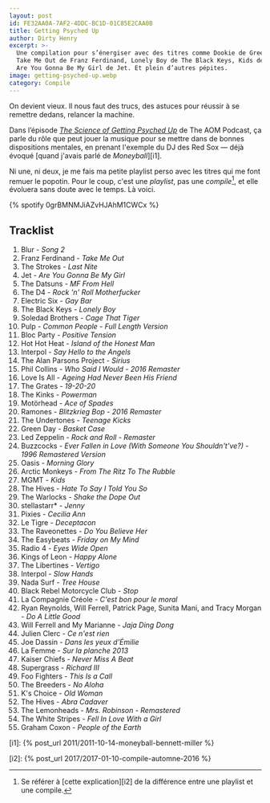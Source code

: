 ```yaml
---
layout: post
id: FE32AA0A-7AF2-4DDC-BC1D-01C85E2CAA0B
title: Getting Psyched Up
author: Dirty Henry
excerpt: >-
  Une compilation pour s’énergiser avec des titres comme Dookie de Green Day,
  Take Me Out de Franz Ferdinand, Lonely Boy de The Black Keys, Kids de MGMT ou
  Are You Gonna Be My Girl de Jet. Et plein d’autres pépites.
image: getting-psyched-up.webp
category: Compile
---
```


On devient vieux. Il nous faut des trucs, des astuces pour réussir à se remettre
dedans, relancer la machine.

Dans l’épisode [_The Science of Getting Psyched Up_][1] de The AOM Podcast, ça
parle du rôle que peut jouer la musique pour se mettre dans de bonnes
dispositions mentales, en prenant l'exemple du DJ des Red Sox — déjà évoqué
[quand j'avais parlé de _Moneyball_][i1].

Ni une, ni deux, je me fais ma petite playlist perso avec les titres qui me font
remuer le popotin. Pour le coup, c'est une _playlist_, pas une _compile_[^1], et
elle évoluera sans doute avec le temps. Là voici.

{% spotify 0grBMNMJiAZvHJAhM1CWCx %}

## Tracklist

1. Blur - _Song 2_
2. Franz Ferdinand - _Take Me Out_
3. The Strokes - _Last Nite_
4. Jet - _Are You Gonna Be My Girl_
5. The Datsuns - _MF From Hell_
6. The D4 - _Rock 'n' Roll Motherfucker_
7. Electric Six - _Gay Bar_
8. The Black Keys - _Lonely Boy_
9. Soledad Brothers - _Cage That Tiger_
10. Pulp - _Common People - Full Length Version_
11. Bloc Party - _Positive Tension_
12. Hot Hot Heat - _Island of the Honest Man_
13. Interpol - _Say Hello to the Angels_
14. The Alan Parsons Project - _Sirius_
15. Phil Collins - _Who Said I Would - 2016 Remaster_
16. Love Is All - _Ageing Had Never Been His Friend_
17. The Grates - _19-20-20_
18. The Kinks - _Powerman_
19. Motörhead - _Ace of Spades_
20. Ramones - _Blitzkrieg Bop - 2016 Remaster_
21. The Undertones - _Teenage Kicks_
22. Green Day - _Basket Case_
23. Led Zeppelin - _Rock and Roll - Remaster_
24. Buzzcocks - _Ever Fallen in Love (With Someone You Shouldn't've?) - 1996
    Remastered Version_
25. Oasis - _Morning Glory_
26. Arctic Monkeys - _From The Ritz To The Rubble_
27. MGMT - _Kids_
28. The Hives - _Hate To Say I Told You So_
29. The Warlocks - _Shake the Dope Out_
30. stellastarr\* - _Jenny_
31. Pixies - _Cecilia Ann_
32. Le Tigre - _Deceptacon_
33. The Raveonettes - _Do You Believe Her_
34. The Easybeats - _Friday on My Mind_
35. Radio 4 - _Eyes Wide Open_
36. Kings of Leon - _Happy Alone_
37. The Libertines - _Vertigo_
38. Interpol - _Slow Hands_
39. Nada Surf - _Tree House_
40. Black Rebel Motorcycle Club - _Stop_
41. La Compagnie Créole - _C'est bon pour le moral_
42. Ryan Reynolds, Will Ferrell, Patrick Page, Sunita Mani, and Tracy Morgan -
    _Do A Little Good_
43. Will Ferrell and My Marianne - _Jaja Ding Dong_
44. Julien Clerc - _Ce n'est rien_
45. Joe Dassin - _Dans les yeux d'Émilie_
46. La Femme - _Sur la planche 2013_
47. Kaiser Chiefs - _Never Miss A Beat_
48. Supergrass - _Richard III_
49. Foo Fighters - _This Is a Call_
50. The Breeders - _No Aloha_
51. K's Choice - _Old Woman_
52. The Hives - _Abra Cadaver_
53. The Lemonheads - _Mrs. Robinson - Remastered_
54. The White Stripes - _Fell In Love With a Girl_
55. Graham Coxon - _People of the Earth_

[^1]:
    Se référer à [cette explication][i2] de la différence entre une playlist et
    une compile.

[i1]: {% post_url 2011/2011-10-14-moneyball-bennett-miller %}

[i2]: {% post_url 2017/2017-01-10-compile-automne-2016 %}

[1]:
  https://www.artofmanliness.com/character/behavior/podcast-912-the-science-of-getting-psyched-up/
